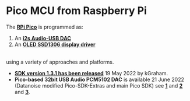 # Pico MCU from Raspberry Pi

The [**RPi Pico**](https://www.raspberrypi.org/products/raspberry-pi-pico/) is programmed as:

1. An [**i2s Audio-USB DAC**](https://github.com/TobiasVanDyk/Pico-MCU-from-Raspberry-Pi/tree/main/DacPico)
2. An [**OLED SSD1306 display driver**](https://github.com/TobiasVanDyk/Pico-MCU-from-Raspberry-Pi/tree/main/OledPico)

<br> using a variety of approaches  and platforms.

* [**SDK version 1.3.1 has been released**](https://github.com/raspberrypi/pico-sdk/releases/tag/1.3.1) 19 May 2022 by kGraham.
* **Pico-based 32bit USB Audio PCM5102 DAC** is available 21 June 2022 (Datanoise modified Pico-SDK-Extras and main Pico SDK) see [**1**](https://github.com/DatanoiseTV/rp2040-vult-demo-board-template) and [**2**](https://github.com/DatanoiseTV/RP2040-DSP-FreeRTOS-Template) and [**3**](https://github.com/DatanoiseTV/pico-extras).


